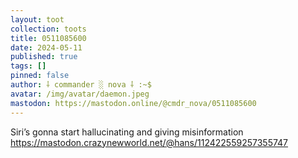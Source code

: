 ```yaml
---
layout: toot
collection: toots
title: 0511085600
date: 2024-05-11
published: true
tags: []
pinned: false
author: ⸸ commander ░ nova ⸸ :~$
avatar: /img/avatar/daemon.jpeg
mastodon: https://mastodon.online/@cmdr_nova/0511085600
---
```


Siri’s gonna start hallucinating and giving misinformation https://mastodon.crazynewworld.net/@hans/112422559257355747
